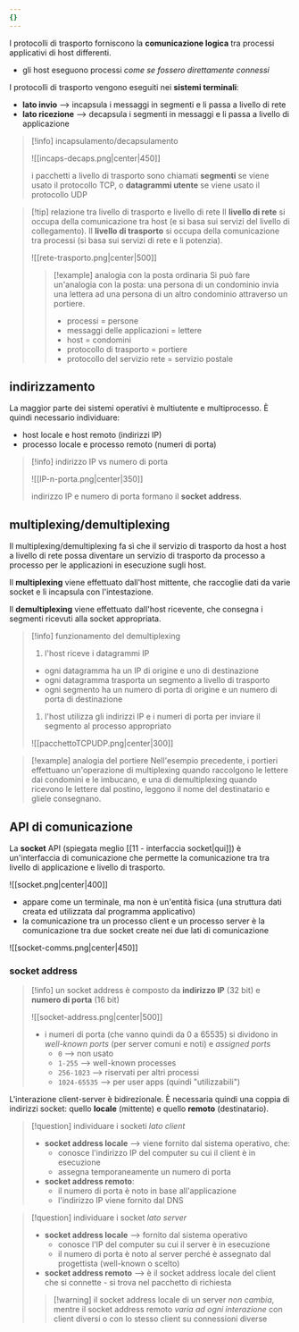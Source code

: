 ```yaml
---
{}
---
```

I protocolli di trasporto forniscono la **comunicazione logica** tra processi applicativi di host differenti.
- gli host eseguono processi *come se fossero direttamente connessi* 

I protocolli di trasporto vengono eseguiti nei **sistemi terminali**:
- **lato invio** ⟶ incapsula i messaggi in segmenti e li passa a livello di rete
- **lato ricezione** ⟶ decapsula i segmenti in messaggi e li passa a livello di applicazione

>[!info] incapsulamento/decapsulamento
>
>![[incaps-decaps.png|center|450]]
>
> i pacchetti a livello di trasporto sono chiamati **segmenti** se viene usato il protocollo TCP, o **datagrammi utente** se viene usato il protocollo UDP

>[!tip] relazione tra livello di trasporto e livello di rete
>Il **livello di rete** si occupa della comunicazione tra host (e si basa sui servizi del livello di collegamento). Il **livello di trasporto** si occupa della comunicazione tra processi (si basa sui servizi di rete e li potenzia).
>
>![[rete-trasporto.png|center|500]]
>
>>[!example] analogia con la posta ordinaria
>>Si può fare un'analogia con la posta: una persona di un condominio invia una lettera ad una persona di un altro condominio attraverso un portiere.
>>
>>- processi = persone
>>- messaggi delle applicazioni = lettere 
>>- host = condomini
>>- protocollo di trasporto = portiere
>>- protocollo del servizio rete = servizio postale

## indirizzamento
La maggior parte dei sistemi operativi è multiutente e multiprocesso. È quindi necessario individuare:
- host locale e host remoto (indirizzi IP)
- processo locale e processo remoto (numeri di porta)

>[!info] indirizzo IP vs numero di porta
>
>![[IP-n-porta.png|center|350]]
>
>indirizzo IP e numero di porta formano il **socket address**.

## multiplexing/demultiplexing
Il multiplexing/demultiplexing fa sì che il servizio di trasporto da host a host a livello di rete possa diventare un servizio di trasporto da processo a  processo per le applicazioni in esecuzione sugli host.

Il **multiplexing** viene effettuato dall'host mittente, che raccoglie dati da varie socket e li incapsula con l'intestazione.

Il **demultiplexing** viene effettuato dall'host ricevente, che consegna i segmenti ricevuti alla socket appropriata.

>[!info] funzionamento del demultiplexing
>1) l'host riceve i datagrammi IP
>	- ogni datagramma ha un IP di origine e uno di destinazione
>	- ogni datagramma trasporta un segmento a livello di trasporto
>	- ogni segmento ha un numero di porta di origine e un numero di porta di destinazione
>1) l'host utilizza gli indirizzi IP e i numeri di porta per inviare il segmento al processo appropriato
>
>![[pacchettoTCPUDP.png|center|300]]
>

>[!example] analogia del portiere
>Nell'esempio precedente, i portieri effettuano un'operazione di multiplexing quando raccolgono le lettere dai condomini e le imbucano, e una di demultiplexing quando ricevono le lettere dal postino, leggono il nome del destinatario e gliele consegnano.

## API di comunicazione
La **socket** API (spiegata meglio [[11 - interfaccia socket|qui]]) è un'interfaccia di comunicazione che permette la comunicazione tra tra livello di applicazione e livello di trasporto.

![[socket.png|center|400]]

- appare come un terminale, ma non è un'entità fisica (una struttura dati creata ed utilizzata dal programma applicativo)
- la comunicazione tra un processo client e un processo server è la comunicazione tra due socket create nei due lati di comunicazione

![[socket-comms.png|center|450]]

### socket address

>[!info] un socket address è composto da **indirizzo IP** (32 bit) e **numero di porta** (16 bit)
>
>![[socket-address.png|center|500]]
> 
>- i numeri di porta (che vanno quindi da 0 a 65535) si dividono in *well-known ports*  (per server comuni e noti) e *assigned ports*
>	- `0` ⟶ non usato
>	- `1-255` ⟶ well-known processes
>	- `256-1023` ⟶ riservati per altri processi
>	- `1024-65535` ⟶ per user apps (quindi "utilizzabili")

L'interazione client-server è bidirezionale. È necessaria quindi una coppia di indirizzi socket: quello **locale** (mittente) e quello **remoto** (destinatario).

>[!question] individuare i socketi *lato client*
>- **socket address locale** ⟶ viene fornito dal sistema operativo, che:
>	- conosce l'indirizzo IP del computer su cui il client è in esecuzione
>	- assegna temporaneamente un numero di porta
>- **socket address remoto**:
>	- il numero di porta è noto in base all'applicazione
>	- l'indirizzo IP viene fornito dal DNS

>[!question] individuare i socket *lato server*
>- **socket address locale** ⟶ fornito dal sistema operativo
>	- conosce l'IP del computer su cui il server è in esecuzione
>	- il numero di porta è noto al server perché è assegnato dal progettista (well-known o scelto)
>- **socket address remoto** ⟶ è il socket address locale del client che si connette - si trova nel pacchetto di richiesta
>
>>[!warning] il socket address locale di un server *non cambia*, mentre il socket address remoto *varia ad ogni interazione* con client diversi o con lo stesso client su connessioni diverse
